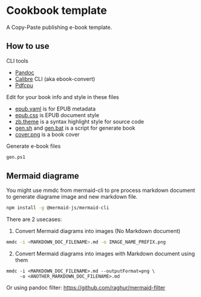 # Cookbook template

A Copy-Paste publishing e-book template.

## How to use 

CLI tools

 * [Pandoc](https://pandoc.org/)
 * [Calibre](https://calibre-ebook.com/) CLI (aka ebook-convert)
 * [Pdfcpu](https://pdfcpu.io/)

Edit for your book info and style in these files

 * [epub.yaml](/epub.yaml) is for EPUB metadata
 * [epub.css](/epub.css) is EPUB document style
 * [zb.theme](/zb.theme) is a syntax highlight style for source code
 * [gen.sh](/gen.sh) and [gen.bat](/gen.bat) is a script for generate book
 * [cover.png](/images/cover.png) is a book cover

Generate e-book files

```bash
gen.ps1
```

## Mermaid diagrame

You might use mmdc from mermaid-cli to pre process markdown document to generate diagrame image and new markdown file.

```bash
npm install -g @mermaid-js/mermaid-cli
```

There are 2 usecases:

1. Convert Mermaid diagrams into images (No Markdown document)

```bash
mmdc -i <MARKDOWN_DOC_FILENAME>.md -o IMAGE_NAME_PREFIX.png
```

2. Convert Mermaid diagrams into images with Markdown document using them

```
mmdc -i <MARKDOWN_DOC_FILENAME>.md --outputFormat=png \
     -o <ANOTHER_MARKDOWN_DOC_FILENAME>.md
```

Or using pandoc filter: https://github.com/raghur/mermaid-filter
